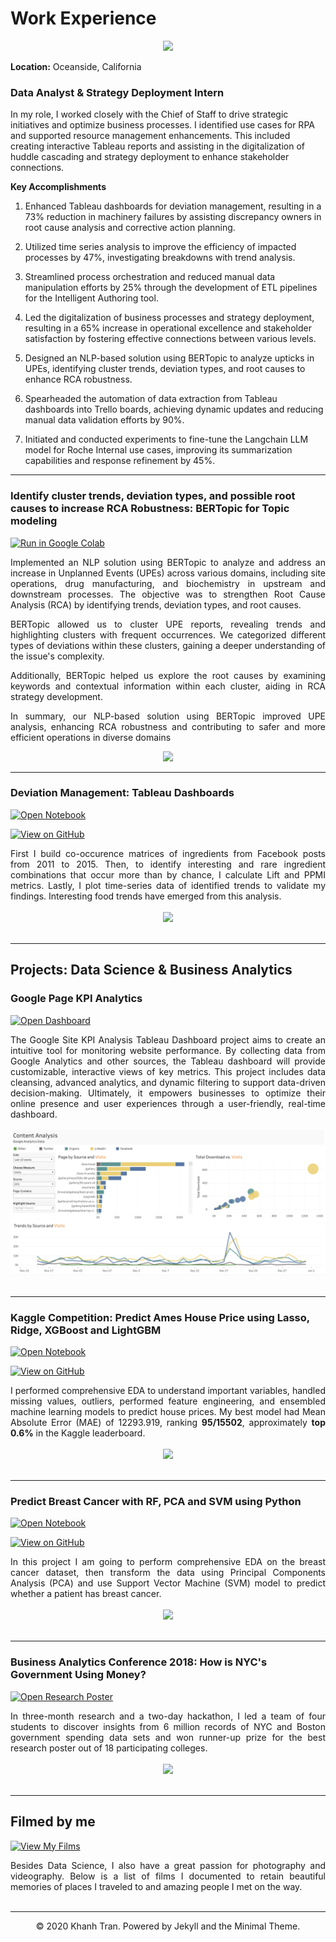 
# Work Experience

<center><img  src="images/Team 2.png"/></center>

**Location:**  Oceanside, California
### Data Analyst & Strategy Deployment Intern

In my role, I worked closely with the Chief of Staff to drive strategic initiatives and optimize business processes. I identified use cases for RPA and supported resource management enhancements. This included creating interactive Tableau reports and assisting in the digitalization of huddle cascading and strategy deployment to enhance stakeholder connections.
  
**Key Accomplishments** 
1.  Enhanced Tableau dashboards for deviation management, resulting in a 73% reduction in machinery failures by assisting discrepancy owners in root cause analysis and corrective action planning.
    
2.  Utilized time series analysis to improve the efficiency of impacted processes by 47%, investigating breakdowns with trend analysis.
    
3.  Streamlined process orchestration and reduced manual data manipulation efforts by 25% through the development of ETL pipelines for the Intelligent Authoring tool.
    
4.  Led the digitalization of business processes and strategy deployment, resulting in a 65% increase in operational excellence and stakeholder satisfaction by fostering effective connections between various levels.
    
5.  Designed an NLP-based solution using BERTopic to analyze upticks in UPEs, identifying cluster trends, deviation types, and root causes to enhance RCA robustness.
    
6.  Spearheaded the automation of data extraction from Tableau dashboards into Trello boards, achieving dynamic updates and reducing manual data validation efforts by 90%.
    
7.  Initiated and conducted experiments to fine-tune the Langchain LLM model for Roche Internal use cases, improving its summarization capabilities and response refinement by 45%.

 
 

---

###  Identify cluster trends, deviation types, and possible root causes to increase RCA Robustness: BERTopic for Topic modeling 

  

[![Run in Google Colab](https://img.shields.io/badge/Colab-Run_in_Google_Colab-blue?logo=Google&logoColor=FDBA18)](https://colab.research.google.com/drive/1f32gj5IYIyFipoINiC8P3DvKat-WWLUK)

  

<div  style="text-align: justify"> Implemented an NLP solution using BERTopic to analyze and address an increase in Unplanned Events (UPEs) across various domains, including site operations, drug manufacturing, and biochemistry in upstream and downstream processes. The objective was to strengthen Root Cause Analysis (RCA) by identifying trends, deviation types, and root causes.

BERTopic allowed us to cluster UPE reports, revealing trends and highlighting clusters with frequent occurrences. We categorized different types of deviations within these clusters, gaining a deeper understanding of the issue's complexity.

Additionally, BERTopic helped us explore the root causes by examining keywords and contextual information within each cluster, aiding in RCA strategy development.

In summary, our NLP-based solution using BERTopic improved UPE analysis, enhancing RCA robustness and contributing to safer and more efficient operations in diverse domains</div>

  

<center><img  src="images/BERT-classification.png"/></center>

  

---

### Deviation Management: Tableau Dashboards

  

[![Open Notebook](https://img.shields.io/badge/Jupyter-Open_Notebook-blue?logo=Jupyter)](projects/detect-food-trends-facebook.html)

[![View on GitHub](https://img.shields.io/badge/GitHub-View_on_GitHub-blue?logo=GitHub)](https://github.com/chriskhanhtran/facebook-detect-food-trends)

  

<div  style="text-align: justify">First I build co-occurence matrices of ingredients from Facebook posts from 2011 to 2015. Then, to identify interesting and rare ingredient combinations that occur more than by chance, I calculate Lift and PPMI metrics. Lastly, I plot time-series data of identified trends to validate my findings. Interesting food trends have emerged from this analysis.</div>

<br>

<center><img  src="images/fb-food-trends.png"></center>

<br>

---

## Projects: Data Science & Business Analytics

  

### Google Page KPI Analytics

  

[![Open Dashboard ](https://img.shields.io/badge/Tableau-E97627?style=for-the-badge&logo=Tableau&logoColor=white)](https://public.tableau.com/app/profile/vikrant.deshmukh3199/viz/GoogleSiteAnalytics/Dashboard)


  

<div  style="text-align: justify">The Google Site KPI Analysis Tableau Dashboard project aims to create an intuitive tool for monitoring website performance. By collecting data from Google Analytics and other sources, the Tableau dashboard will provide customizable, interactive views of key metrics. This project includes data cleansing, advanced analytics, and dynamic filtering to support data-driven decision-making. Ultimately, it empowers businesses to optimize their online presence and user experiences through a user-friendly, real-time dashboard.</div>

<br>

<center><img  src="images/Google.png"/></center>

<br>

  

---

### Kaggle Competition: Predict Ames House Price using Lasso, Ridge, XGBoost and LightGBM

  

[![Open Notebook](https://img.shields.io/badge/Jupyter-Open_Notebook-blue?logo=Jupyter)](projects/ames-house-price.html)

[![View on GitHub](https://img.shields.io/badge/GitHub-View_on_GitHub-blue?logo=GitHub)](https://github.com/chriskhanhtran/kaggle-house-price/blob/master/ames-house-price.ipynb)

  

<div  style="text-align: justify">I performed comprehensive EDA to understand important variables, handled missing values, outliers, performed feature engineering, and ensembled machine learning models to predict house prices. My best model had Mean Absolute Error (MAE) of 12293.919, ranking <b>95/15502</b>, approximately <b>top 0.6%</b> in the Kaggle leaderboard.</div>

<br>

<center><img  src="images/ames-house-price.jpg"/></center>

<br>

  

---

### Predict Breast Cancer with RF, PCA and SVM using Python

  

[![Open Notebook](https://img.shields.io/badge/Jupyter-Open_Notebook-blue?logo=Jupyter)](projects/breast-cancer.html)

[![View on GitHub](https://img.shields.io/badge/GitHub-View_on_GitHub-blue?logo=GitHub)](https://github.com/chriskhanhtran/predict-breast-cancer-with-rf-pca-svm/blob/master/breast-cancer.ipynb)

  

<div  style="text-align: justify">In this project I am going to perform comprehensive EDA on the breast cancer dataset, then transform the data using Principal Components Analysis (PCA) and use Support Vector Machine (SVM) model to predict whether a patient has breast cancer.</div>

<br>

<center><img  src="images/breast-cancer.png"/></center>

<br>

  

---

### Business Analytics Conference 2018: How is NYC's Government Using Money?

  

[![Open Research Poster](https://img.shields.io/badge/PDF-Open_Research_Poster-blue?logo=adobe-acrobat-reader&logoColor=white)](pdf/bac2018.pdf)

  

<div  style="text-align: justify">In three-month research and a two-day hackathon, I led a team of four students to discover insights from 6 million records of NYC and Boston government spending data sets and won runner-up prize for the best research poster out of 18 participating colleges.</div>

<br>

<center><img  src="images/bac2018.JPG"/></center>

<br>

  

---

## Filmed by me

  

[![View My Films](https://img.shields.io/badge/YouTube-View_My_Films-grey?logo=youtube&labelColor=FF0000)](https://www.youtube.com/watch?v=vfZwdEWgUPE)

  

<div  style="text-align: justify">Besides Data Science, I also have a great passion for photography and videography. Below is a list of films I documented to retain beautiful memories of places I traveled to and amazing people I met on the way.</div>

<br>

 

---

<center>© 2020 Khanh Tran. Powered by Jekyll and the Minimal Theme.</center>